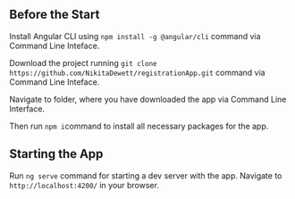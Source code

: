 ## Before the Start

Install Angular CLI using `npm install -g @angular/cli` command via Command Line Inteface.

Download the project running `git clone https://github.com/NikitaDewett/registrationApp.git` command via Command Line Inteface.

Navigate to folder, where you have downloaded the app via Command Line Interface.

Then run `npm i`command to install all necessary packages for the app.

## Starting the App

Run `ng serve` command for starting a dev server with the app. Navigate to `http://localhost:4200/` in your browser.

